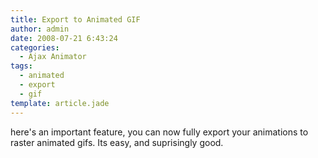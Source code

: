 ```yaml
---
title: Export to Animated GIF
author: admin
date: 2008-07-21 6:43:24
categories:
  - Ajax Animator
tags: 
  - animated
  - export
  - gif
template: article.jade
---
```


here's an important feature, you can now fully export your animations to raster animated gifs. Its easy, and suprisingly good.
